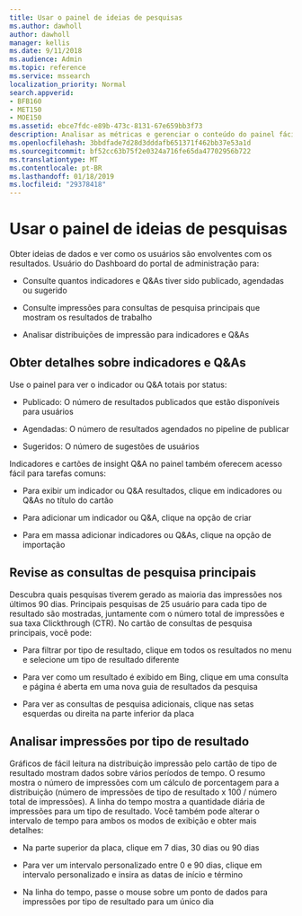 ```yaml
---
title: Usar o painel de ideias de pesquisas
ms.author: dawholl
author: dawholl
manager: kellis
ms.date: 9/11/2018
ms.audience: Admin
ms.topic: reference
ms.service: mssearch
localization_priority: Normal
search.appverid:
- BFB160
- MET150
- MOE150
ms.assetid: ebce7fdc-e89b-473c-8131-67e659bb3f73
description: Analisar as métricas e gerenciar o conteúdo do painel fácil de usar no portal de administração de pesquisa da Microsoft
ms.openlocfilehash: 3bbdfade7d28d3dddafb651371f462bb37e53a1d
ms.sourcegitcommit: bf52cc63b75f2e0324a716fe65da47702956b722
ms.translationtype: MT
ms.contentlocale: pt-BR
ms.lasthandoff: 01/18/2019
ms.locfileid: "29378418"
---
```

# <a name="use-the-insights-dashboard"></a>Usar o painel de ideias de pesquisas

Obter ideias de dados e ver como os usuários são envolventes com os resultados. Usuário do Dashboard do portal de administração para:
  
- Consulte quantos indicadores e Q&As tiver sido publicado, agendadas ou sugerido
    
- Consulte impressões para consultas de pesquisa principais que mostram os resultados de trabalho
    
- Analisar distribuições de impressão para indicadores e Q&As
    
## <a name="get-details-about-bookmarks-and-qas"></a>Obter detalhes sobre indicadores e Q&As

Use o painel para ver o indicador ou Q&A totais por status:
  
- Publicado: O número de resultados publicados que estão disponíveis para usuários
    
- Agendadas: O número de resultados agendados no pipeline de publicar
    
- Sugeridos: O número de sugestões de usuários
    
Indicadores e cartões de insight Q&A no painel também oferecem acesso fácil para tarefas comuns:
  
- Para exibir um indicador ou Q&A resultados, clique em indicadores ou Q&As no título do cartão
    
- Para adicionar um indicador ou Q&A, clique na opção de criar
    
- Para em massa adicionar indicadores ou Q&As, clique na opção de importação
    
## <a name="review-top-search-queries"></a>Revise as consultas de pesquisa principais

Descubra quais pesquisas tiverem gerado as maioria das impressões nos últimos 90 dias. Principais pesquisas de 25 usuário para cada tipo de resultado são mostradas, juntamente com o número total de impressões e sua taxa Clickthrough (CTR). No cartão de consultas de pesquisa principais, você pode:
  
- Para filtrar por tipo de resultado, clique em todos os resultados no menu e selecione um tipo de resultado diferente
    
- Para ver como um resultado é exibido em Bing, clique em uma consulta e página é aberta em uma nova guia de resultados da pesquisa
    
- Para ver as consultas de pesquisa adicionais, clique nas setas esquerdas ou direita na parte inferior da placa
    
## <a name="analyze-impressions-by-result-type"></a>Analisar impressões por tipo de resultado

Gráficos de fácil leitura na distribuição impressão pelo cartão de tipo de resultado mostram dados sobre vários períodos de tempo. O resumo mostra o número de impressões com um cálculo de porcentagem para a distribuição (número de impressões de tipo de resultado x 100 / número total de impressões). A linha do tempo mostra a quantidade diária de impressões para um tipo de resultado. Você também pode alterar o intervalo de tempo para ambos os modos de exibição e obter mais detalhes:
  
- Na parte superior da placa, clique em 7 dias, 30 dias ou 90 dias
    
- Para ver um intervalo personalizado entre 0 e 90 dias, clique em intervalo personalizado e insira as datas de início e término
    
- Na linha do tempo, passe o mouse sobre um ponto de dados para impressões por tipo de resultado para um único dia

  

